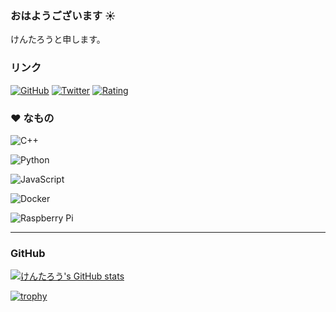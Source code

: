### おはようございます ☀️

けんたろうと申します。

### リンク

[![GitHub](https://img.shields.io/github/followers/Kentaro1043?style=social)](https://github.com/Kentaro1043)
[![Twitter](https://img.shields.io/twitter/follow/Kentaro1043?style=social)](https://twitter.com/Kentaro1043)
[![Rating](https://badgen.org/img/atcoder/Kentaro1043/rating/algorithm?style=social)](https://atcoder.jp/users/Kentaro1043?contestType=algo)

### ❤ なもの

![C++](https://img.shields.io/badge/c++-%2300599C.svg?style=for-the-badge&logo=c%2B%2B&logoColor=white)

![Python](https://img.shields.io/badge/python-3670A0?style=for-the-badge&logo=python&logoColor=ffdd54)

![JavaScript](https://img.shields.io/badge/javascript-%23323330.svg?style=for-the-badge&logo=javascript&logoColor=%23F7DF1E)

![Docker](https://img.shields.io/badge/docker-%230db7ed.svg?style=for-the-badge&logo=docker&logoColor=white)

![Raspberry Pi](https://img.shields.io/badge/-RaspberryPi-C51A4A?style=for-the-badge&logo=Raspberry-Pi)

---

### GitHub

[![けんたろう's GitHub stats](https://github-readme-stats.vercel.app/api?username=Kentaro1043&show_icons=true&theme=monokai)](https://github.com/anuraghazra/github-readme-stats)

<!--
少なすぎて見えない？
TODO: 見えるようになったらコメントアウトを外す
[![Top Langs](https://github-readme-stats.vercel.app/api/top-langs/?username=Kentaro1043&langs_count=10&theme=monokai)](https://github.com/anuraghazra/github-readme-stats)
-->

[![trophy](https://github-profile-trophy.vercel.app/?username=Kentaro1043&column=7&theme=monokai)](https://github.com/ryo-ma/github-profile-trophy)
